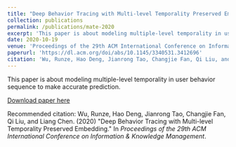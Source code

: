 ```yaml
---
title: "Deep Behavior Tracing with Multi-level Temporality Preserved Embedding"
collection: publications
permalink: /publications/mate-2020
excerpt: 'This paper is about modeling multiple-level temporality in user behavior sequence to make accurate prediction.'
date: 2020-10-19
venue: 'Proceedings of the 29th ACM International Conference on Information & Knowledge Management (CIKM`2020)'
paperurl: 'https://dl.acm.org/doi/abs/10.1145/3340531.3412696'
citation: 'Wu, Runze, Hao Deng, Jianrong Tao, Changjie Fan, Qi Liu, and Liang Chen. &quot;Deep Behavior Tracing with Multi-level Temporality Preserved Embedding.&quot; In <i>Proceedings of the 29th ACM International Conference on Information & Knowledge Management</i>, pp. 2813-2820. 2020.'
---
```

This paper is about modeling multiple-level temporality in user behavior sequence to make accurate prediction.

[Download paper here](https://nos.netease.com/mg-file/mg/neteasegamecampus/art_works/20200812/202008122020238606.pdf)

Recommended citation: Wu, Runze, Hao Deng, Jianrong Tao, Changjie Fan, Qi Liu, and Liang Chen. (2020) &quot;Deep Behavior Tracing with Multi-level Temporality Preserved Embedding.&quot; In <i>Proceedings of the 29th ACM International Conference on Information & Knowledge Management</i>.